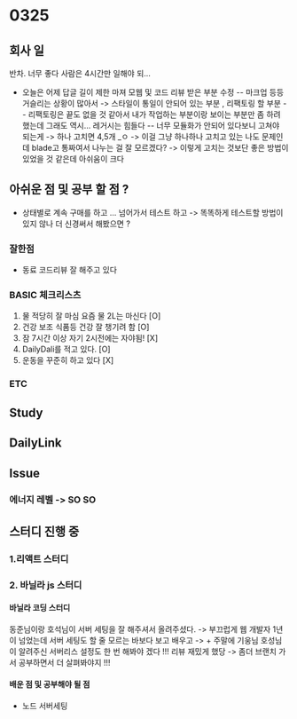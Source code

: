 # 0325

## 회사 일

반차. 너무 좋다 사람은 4시간만 일해야 되... 
- 오늘은 어제 답글 길이 제한 마져 모웹 및 코드 리뷰 받은 부분 수정 
-- 마크업 등등 거슬리는 상황이 많아서 -> 스타일이 통일이 안되어 있는 부분 , 리팩토링 할 부분 
-- 리팩토링은 끝도 없을 것 같아서 내가 작업하는 부분이랑 보이는 부분만 좀 하려 했는데 그래도 역시... 레거시는 힘들다 
-- 너무 모듈화가 안되어 있다보니 고쳐야 되는게 -> 하나 고치면 4,5개 _ㅇ -> 이걸 그냥 하나하나 고치고 있는 나도 문제인데  blade고 통짜여서 나누는 걸 잘 모르겠다? -> 이렇게 고치는 것보단 좋은 방법이 있었을 것 같은데 아쉬움이 크다 

## 아쉬운 점 및 공부 할 점 ?

- 상태별로 계속 구매를 하고 ... 넘어가서 테스트 하고 -> 똑똑하게 테스트할 방법이 있지 않나 더 신경써서 해봤으면 ?

### 잘한점

- 동료 코드리뷰 잘 해주고 있다 

### BASIC 체크리스츠

1. 물 적당히 잘 마심 요즘 물 2L는 마신다  [O]
2. 건강 보조 식품등 건강 잘 챙기려 함 [O]
3. 잠 7시간 이상 자기 2시전에는 자야됨! [X] 
4. DailyDali를 적고 있다. [O]
5. 운동을 꾸준히 하고 있다 [X] 

### ETC 

## Study


## DailyLink



## Issue
### 에너지 레벨  -> SO SO 
## 스터디 진행 중 
### 1.리액트 스터디 
### 2. 바닐라 js 스터디 

#### 바닐라 코딩 스터디 
동준님이랑 호석님이 서버 세팅을 잘 해주셔서 올려주셨다. -> 부끄럽게 웹 개발자 1년이 넘었는데 서버 세팅도 할 줄 모르는 바보다 
보고 배우고 -> + 주말에 기웅님 호성님이 알려주신 서버리스 설정도 한 번 해봐야 겠다 !!!
리뷰 재밌게 했당 -> 좀더 브랜치 가서 공부하면서 더 살펴봐야지 !!! 

#### 배운 점 및 공부해야 될 점

- 노드 서버세팅 




